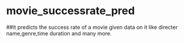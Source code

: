 # movie_successrate_pred

##it predicts the success rate of a movie given data on it like directer name,genre,time duration and many more.

